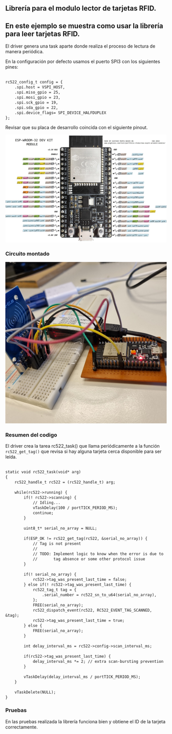 ## Librería para el modulo lector de tarjetas RFID.

## En este ejemplo se muestra como usar la librería para leer tarjetas RFID.  
El driver genera una task aparte donde realiza el proceso de lectura de manera periódica.

En la configuración por defecto usamos el puerto SPI3 con los siguientes pines:
```

rc522_config_t config = {
    .spi.host = VSPI_HOST,
    .spi.miso_gpio = 25,
    .spi.mosi_gpio = 23, 
    .spi.sck_gpio = 19,
    .spi.sda_gpio = 22,
    .spi.device_flags= SPI_DEVICE_HALFDUPLEX
};
```

Revisar que su placa de desarrollo coincida con el siguiente pinout.

![pinout_esp32](./imgs/esp32_pinout.jpg)


### Circuito montado

![circuito](./imgs/circuito.jpg)



### Resumen del codigo
El driver crea la tarea rc522_task() que llama periódicamente a la función ` rc522_get_tag()` que revisa si hay alguna tarjeta cerca disponible para ser leída.

```

static void rc522_task(void* arg)
{
    rc522_handle_t rc522 = (rc522_handle_t) arg;

    while(rc522->running) {
        if(! rc522->scanning) {
            // Idling...
            vTaskDelay(100 / portTICK_PERIOD_MS);
            continue;
        }

        uint8_t* serial_no_array = NULL;

        if(ESP_OK != rc522_get_tag(rc522, &serial_no_array)) {
            // Tag is not present
            //
            // TODO: Implement logic to know when the error is due to
            //       tag absence or some other protocol issue
        }
        
        if(! serial_no_array) {
            rc522->tag_was_present_last_time = false;
        } else if(! rc522->tag_was_present_last_time) {
            rc522_tag_t tag = {
                .serial_number = rc522_sn_to_u64(serial_no_array),
            };
            FREE(serial_no_array);
            rc522_dispatch_event(rc522, RC522_EVENT_TAG_SCANNED, &tag);
            rc522->tag_was_present_last_time = true;
        } else {
            FREE(serial_no_array);
        }

        int delay_interval_ms = rc522->config->scan_interval_ms;

        if(rc522->tag_was_present_last_time) {
            delay_interval_ms *= 2; // extra scan-bursting prevention
        }

        vTaskDelay(delay_interval_ms / portTICK_PERIOD_MS);
    }

    vTaskDelete(NULL);
}

```

### Pruebas

En las pruebas realizada la librería funciona bien y obtiene el ID de la tarjeta correctamente.



